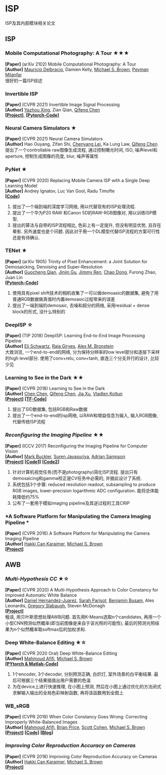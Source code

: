 # ISP
ISP及其内部模块相关论文

## ISP
### Mobile Computational Photography: A Tour ★★★
**[Paper]**  (arXiv 2102) Mobile Computational Photography: A Tour <Br>
**[Author]** [Mauricio Delbracio](https://mdelbra.github.io/), Damien Kelly, [Michael S. Brown](https://mdelbra.github.io/), [Peyman Milanfar](https://sites.google.com/view/milanfarhome/) <Br>
很好的一篇ISP综述

### Invertible ISP
**[Paper]**  (CVPR 2021) Invertible Image Signal Processing <Br>
**[Author]** [Yazhou Xing](https://yzxing87.github.io/), Zian Qian, [Qifeng Chen](https://cqf.io/) <Br>
**[[Project](https://yzxing87.github.io/InvISP/index.html)]**, **[[Pytorch-Code](https://github.com/yzxing87/Invertible-ISP)]** <Br>
  
### Neural Camera Simulators ★
**[Paper]**  (CVPR 2021) Neural Camera Simulators <Br>
**[Author]** Hao Ouyang, Zifan Shi, [Chenyang Lei](https://chenyanglei.github.io/), Ka Lung Law, [Qifeng Chen](https://cqf.io/) <Br>
提出了一个controllable raw图像生成流程, 通过控制曝光时间, ISO, 噪声level和aperture, 控制生成图像的亮度, blur, 噪声等属性

### PyNet ★
**[Paper]** (CVPR 2020) Replacing Mobile Camera ISP with a Single Deep Learning Model <Br>
**[Author]**   Andrey Ignatov, Luc Van Gool, Radu Timofte  <Br>
**[[Code](https://github.com/aiff22/pynet)]**<Br>
1) 提出了一个端到端的深度学习网络, 用以代替现有的ISP处理流程. <Br>
2) 提出了一个华为P20 RAW 和Canon 5D的RAW-RGB图像对, 用以训练ISP模型.<Br>
3) 提出的算法与自带的ISP流程相比, 色彩上有一定提升, 但没有明显优势, 且存在晕影. 另外速度也是个问题. 因此对于用一个DL模型代替ISP流程的方案可行性还是有待确认. <Br>

###  TENet ★
**[Paper]**  (arXiv 1905) Trinity of Pixel Enhancement: a Joint Solution for Demosaicking, Denoising and Super-Resolution  <Br>
**[Author]** [Guocheng Qian](https://www.gcqian.com/), [Jinjin Gu](http://www.jasongt.com/), [Jimmy Ren](http://www.jimmyren.com/), [Chao Dong](http://xpixel.group/2010/01/20/chaodong.html), Furong Zhao, Juan Lin <Br>
**[[Pytorch-Code](https://github.com/guochengqian/TENet)]** <Br>
1. 使用具有pixel shift技术的相机收集了一可以做demoasic的数据集, 避免了用普通RGB数据做真值时内置demoasic过程带来的误差
2. 提出了一端到端的demosaic, 去噪和超分的网络, 采用residual + dense block的形式, 没什么特别的

### DeepISP ☆
**[Paper]** (TIP 2018) DeepISP: Learning End-to-End Image Processing Pipeline <Br>
**[Author]** [Eli Schwartz](https://elischwartz.github.io/publications/), [Raja Giryes](http://web.eng.tau.ac.il/~raja/),  [Alex M. Bronstein](https://bron.cs.technion.ac.il/) <Br>
大致浏览, 一个end-to-end的网络, 分为保持分辨率的low level部分和逐层下采样的high level部分. 使用了conv+relu, conv+tanh, 直连三个分支并行的设计, 比较少见

### Learning to See in the Dark ★★
**[Paper]** (CVPR 2018) Learning to See in the Dark <Br>
**[Author]** [Chen Chen](http://cchen156.web.engr.illinois.edu/), [Qifeng Chen](https://cqf.io/), [Jia Xu](http://pages.cs.wisc.edu/~jiaxu/), [Vladlen Koltun](http://vladlen.info/)  <Br>
**[[Project](http://cchen156.web.engr.illinois.edu/SID.html)]** **[[TF-Code](https://github.com/cchen156/Learning-to-See-in-the-Dark)]**<Br>
1) 提出了SID数据集, 包括RGB和Raw数据 <Br>
2) 提出了一个end-to-end的isp网络, 以RAW和增益信息为输入, 输入RGB图像, 代替传统ISP流程

### *Reconfiguring the Imaging Pipeline* ★★ 
**[Paper]** (ICCV 2017) Reconfiguring the Imaging Pipeline for Computer Vision <Br>
**[Author]**   [Mark Buckler](http://www.markbuckler.com/), [Suren Jayasuriya](http://www.andrew.cmu.edu/user/sjayasur/website.html), [Adrian Sampson](http://www.cs.cornell.edu/~asampson/)  <Br>
**[[Project](https://capra.cs.cornell.edu/research/visionmode/)]** **[[Code1](https://github.com/cucapra/approx-vision)]** **[[Code2](https://github.com/mbuckler/ReversiblePipeline)]** <Br>
1) 针对计算机视觉任务(而不是photography)简化ISP流程. 提出只有demosaicing和gamma校正是CV任务中必需的, 并据此设计了系统.
2) 系统包括3个步骤: reduced resolution readout, subsampling to produce RGB images, lower-precision logarithmic ADC configuration. 能将总体能耗降低约75%
3) 公布了一套用于模拟imaging pipeline及其逆过程的工具CRIP

### *A Software Platform for Manipulating the Camera Imaging Pipeline *
**[Paper]** (CVPR 2016) A Software Platform for Manipulating the Camera Imaging Pipeline  <Br>
**[Author]** [Hakki Can Karaimer](https://karaimer.github.io/), [Michael S. Brown](http://www.cse.yorku.ca/~mbrown/) <Br>
**[[Project](https://karaimer.github.io/camera-pipeline/)]** <Br> 
  
 
  

## AWB
### *Multi-Hypothesis CC* ★☆
**[Paper]** (CVPR 2020) A Multi-Hypothesis Approach to Color Constancy for improved Automatic White Balance <Br>
**[Author]** [Daniel Hernandez-Juarez](https://danihernandez.eu/), [Sarah Parisot](https://parisots.github.io/), [Benjamin Busam](http://campar.in.tum.de/Main/BenjaminBusam), Ales Leonardis, [Gregory Slabaugh](http://www.gregslabaugh.net/), Steven McDonagh <Br>
**[[Project](http://cvil.eecs.yorku.ca/projects/public_html/sRGB_WB_correction/index.html)]**<Br>
  粗读, 用贝叶斯思想处理AWB问题. 首先用K-Means选取n个candidates, 再用一个小型CNN预测似然概率(即当前图像是来自于该光照的可能性), 最后的预测光照结果为n个似然概率取softmax后的加权求和.
  
### Deep White-Balance Editing ★☆
**[Paper]** (CVPR 2020 Oral) Deep White-Balance Editing <Br>
**[Author]** [Mahmoud Afifi](https://sites.google.com/view/mafifi/home), [Michael S. Brown](http://www.cse.yorku.ca/~mbrown/)<Br>
**[[PYtorch & Matlab-Code](https://github.com/mahmoudnafifi/Deep_White_Balance)]**<Br>
1) 1个encoder, 3个decoder, 分别预测正确, 白炽灯, 室外场景的白平衡结果. 最后可根据三个结果插值出用户需要的色温
2) 为在device上进行快速推理, 在小图上预测, 然后在小图上通过优化的方法闭式求解输入输出的全局色彩映射函数, 再将该函数用到全图上

### WB_sRGB
**[Paper]** (CVPR 2019) When Color Constancy Goes Wrong: Correcting Improperly White-Balanced Images <Br>
**[Author]** [Mahmoud Afifi](https://sites.google.com/view/mafifi/home), [Brian Price](https://www.brianpricephd.com/), [Scott Cohen](https://research.adobe.com/person/scott-cohen/), [Michael S. Brown](http://www.cse.yorku.ca/~mbrown/) <Br>
**[[Project](http://cvil.eecs.yorku.ca/projects/public_html/sRGB_WB_correction/index.html)]** **[[Code](https://github.com/mahmoudnafifi/WB_sRGB)]** **[[Blog](http://www.noahlab.com.hk/#/news/5ee70c18a0c07a1a3855452d)]**<Br>
  
### *Improving Color Reproduction Accuracy on Cameras*
**[Paper]** (CVPR 2018) Improving Color Reproduction Accuracy on Cameras <Br>
**[Author]** [Hakki Can Karaimer](https://karaimer.github.io/), [Michael S. Brown](http://www.cse.yorku.ca/~mbrown/) <Br>
**[[Project](https://karaimer.github.io/camera-color/)]** <Br> 
